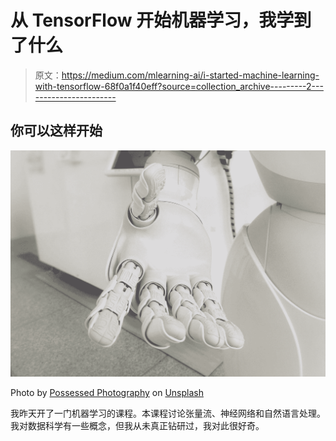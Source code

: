 # 从 TensorFlow 开始机器学习，我学到了什么

> 原文：<https://medium.com/mlearning-ai/i-started-machine-learning-with-tensorflow-68f0a1f40eff?source=collection_archive---------2----------------------->

## 你可以这样开始

![](img/138b1f0af83a3ec17bf4dfc71c14c8b3.png)

Photo by [Possessed Photography](https://unsplash.com/@possessedphotography?utm_source=medium&utm_medium=referral) on [Unsplash](https://unsplash.com?utm_source=medium&utm_medium=referral)

我昨天开了一门机器学习的课程。本课程讨论张量流、神经网络和自然语言处理。我对数据科学有一些概念，但我从未真正钻研过，我对此很好奇。